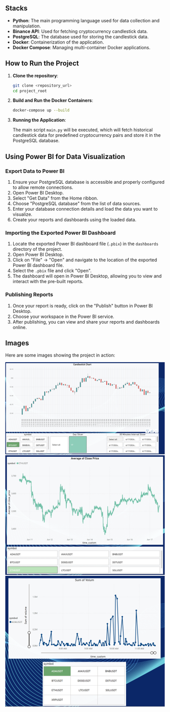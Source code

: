 
## Stacks

- **Python**: The main programming language used for data collection and manipulation.
- **Binance API**: Used for fetching cryptocurrency candlestick data.
- **PostgreSQL**: The database used for storing the candlestick data.
- **Docker**: Containerization of the application.
- **Docker Compose**: Managing multi-container Docker applications.

## How to Run the Project

1. **Clone the repository**:

    ```sh
    git clone <repository_url>
    cd project_root
    ```

2. **Build and Run the Docker Containers**:

    ```sh
    docker-compose up --build
    ```

3. **Running the Application**:

    The main script `main.py` will be executed, which will fetch historical candlestick data for predefined cryptocurrency pairs and store it in the PostgreSQL database.

## Using Power BI for Data Visualization

### Export Data to Power BI

1. Ensure your PostgreSQL database is accessible and properly configured to allow remote connections.
2. Open Power BI Desktop.
3. Select "Get Data" from the Home ribbon.
4. Choose "PostgreSQL database" from the list of data sources.
5. Enter your database connection details and load the data you want to visualize.
6. Create your reports and dashboards using the loaded data.

### Importing the Exported Power BI Dashboard

1. Locate the exported Power BI dashboard file (`.pbix`) in the `dashboards` directory of the project.
2. Open Power BI Desktop.
3. Click on "File" -> "Open" and navigate to the location of the exported Power BI dashboard file.
4. Select the `.pbix` file and click "Open".
5. The dashboard will open in Power BI Desktop, allowing you to view and interact with the pre-built reports.

### Publishing Reports

1. Once your report is ready, click on the "Publish" button in Power BI Desktop.
2. Choose your workspace in the Power BI service.
3. After publishing, you can view and share your reports and dashboards online.

## Images

Here are some images showing the project in action:

![Image 1](src/images/candlestick.png)
![Image 2](src/images/mean_price.png)
![Image 3](src/images/volume.png)
